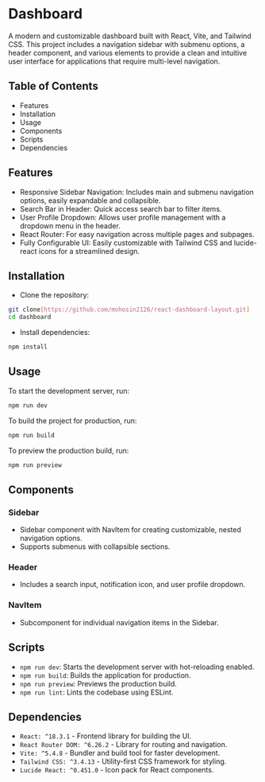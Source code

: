 # Dashboard
A modern and customizable dashboard built with React, Vite, and Tailwind CSS. This project includes a navigation sidebar with submenu options, a header component, and various elements to provide a clean and intuitive user interface for applications that require multi-level navigation.

## Table of Contents
- Features
- Installation
- Usage
- Components
- Scripts
- Dependencies

## Features
- Responsive Sidebar Navigation: Includes main and submenu navigation options, easily expandable and collapsible.
- Search Bar in Header: Quick access search bar to filter items.
- User Profile Dropdown: Allows user profile management with a dropdown menu in the header.
- React Router: For easy navigation across multiple pages and subpages.
- Fully Configurable UI: Easily customizable with Tailwind CSS and lucide-react icons for a streamlined design.

  
## Installation
- Clone the repository:

```bash
git clone[https://github.com/mohosin2126/react-dashboard-layout.git]
cd dashboard
```

- Install dependencies:
```bash
npm install
```

## Usage
To start the development server, run:

``` bash
npm run dev
```

To build the project for production, run:
```bash
npm run build
```

To preview the production build, run:

```bash
npm run preview
```

## Components

### Sidebar
- Sidebar component with NavItem for creating customizable, nested navigation options.
- Supports submenus with collapsible sections.
### Header
- Includes a search input, notification icon, and user profile dropdown.
  
### NavItem
- Subcomponent for individual navigation items in the Sidebar.

 
## Scripts
- `npm run dev`: Starts the development server with hot-reloading enabled.
- `npm run build`: Builds the application for production.
- `npm run preview`: Previews the production build.
- `npm run lint`: Lints the codebase using ESLint.
  
## Dependencies
- `React: ^18.3.1` - Frontend library for building the UI.
- `React Router DOM: ^6.26.2` - Library for routing and navigation.
- `Vite: ^5.4.8` - Bundler and build tool for faster development.
- `Tailwind CSS: ^3.4.13` - Utility-first CSS framework for styling.
- `Lucide React: ^0.451.0` - Icon pack for React components.
